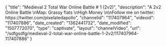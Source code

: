 {
    "title": "Medieval 2 Total War Online Battle # 1 (2v2)",
    "description": "A 2v2 Online Battle \nMap: Grassy flats \nHigh Money \n\nFollow me on twitter: https:\/\/twitter.com\/pixelatedapollo",
    "channelid": "117407964",
    "videoid": "117407886",
    "date_created": "1362441732",
    "date_modified": "1507772070",
    "type": "captivate",
    "layout": "channelVideo",
    "url": "\/sdfgsdfg\/medieval-2-total-war-online-battle-1-2v2\/117407964-117407886"
}